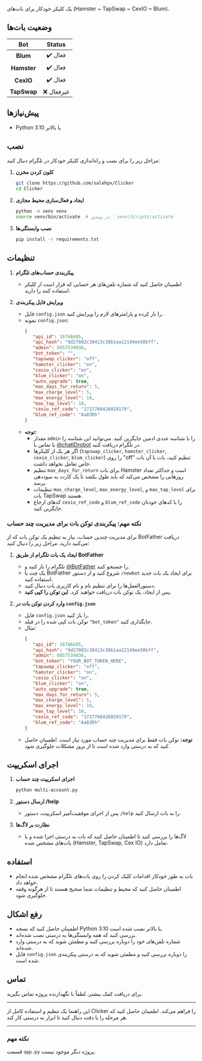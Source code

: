 

یک کلیکر خودکار برای بات‌های (Hamster ~ TapSwap ~ CexIO ~ Blum).

## وضعیت بات‌ها

<div align="center">

| **Bot**  | **Status**  |
|:--------:|:-----------:|
| **Blum** | ✔️ فعال      |
| **Hamster** | ✔️ فعال   |
| **CexIO** | ✔️ فعال     |
| **TapSwap** | ❌ غیرفعال |

</div>

## پیش‌نیازها

- Python 3.10 یا بالاتر

## نصب

مراحل زیر را برای نصب و راه‌اندازی کلیکر خودکار در تلگرام دنبال کنید:

1. **کلون کردن مخزن**
   ```sh
   git clone https://github.com/salehpx/Clicker
   cd Clicker
   ```

2. **ایجاد و فعال‌سازی محیط مجازی**
   ```sh
   python -m venv venv
   source venv/bin/activate  # در ویندوز: `venv\Scripts\activate`
   ```

3. **نصب وابستگی‌ها**
   ```sh
   pip install -r requirements.txt
   ```

## تنظیمات

1. **پیکربندی حساب‌های تلگرام**
   - اطمینان حاصل کنید که شماره تلفن‌های هر حسابی که قرار است از کلیکر استفاده کنند را دارید.

2. **ویرایش فایل پیکربندی**
   - فایل `config.json` را باز کرده و پارامترهای لازم را ویرایش کنید.
   - نمونه `config.json`:
     ```json
     {
        "api_id": 26766605,
        "api_hash": "9d27802c38413c38b1aa12149ee50bff",
        "admin": 6057539036,
        "bot_token": "",
        "tapswap_clicker": "off",
        "hamster_clicker": "on",
        "cexio_clicker": "on",
        "blum_clicker": "on",
        "auto_upgrade": true,
        "max_days_for_return": 5,
        "max_charge_level": 5,
        "max_energy_level": 10,
        "max_tap_level": 10,
        "cexio_ref_code": "1717768426029179",
        "blum_ref_code": "Aa83Rh"
     }
     ```
   - **توجه:**
     - مقدار `admin` را با شناسه عددی ادمین جایگزین کنید. می‌توانید این شناسه را با تماس با [@chatIDrobot](https://t.me/chatIDrobot) در تلگرام دریافت کنید.
     - اگر هر یک از کلیکرها (`tapswap_clicker`, `hamster_clicker`, `cexio_clicker`, `blum_clicker`) را روی "off" تنظیم کنید، بات با آن بات خاص تعامل نخواهد داشت.
     - تنظیم `max_days_for_return` برای بات Hamster است و حداکثر تعداد روزهایی را مشخص می‌کند که باید طول بکشد تا یک کارت به سوددهی برسد.
     - تنظیمات `max_charge_level`, `max_energy_level`, و `max_tap_level` برای بات TapSwap هستند.
     - کدهای ارجاع `cexio_ref_code` و `blum_ref_code` را با کدهای خودتان جایگزین کنید.

### نکته مهم: پیکربندی توکن بات برای مدیریت چند حساب

برای مدیریت چندین حساب، نیاز به تنظیم یک توکن بات که از BotFather دریافت می‌کنید دارید. مراحل زیر را دنبال کنید:

1. **ایجاد یک بات تلگرام از طریق BotFather**
   - تلگرام را باز کنید و [@BotFather](https://t.me/BotFather) را جستجو کنید.
   - یک چت با BotFather شروع کنید و از دستور `/newbot` برای ایجاد یک بات جدید استفاده کنید.
   - دستورالعمل‌ها را برای تنظیم نام و نام کاربری بات دنبال کنید.
   - پس از ایجاد، یک توکن بات دریافت خواهید کرد. **این توکن را کپی کنید.**

2. **وارد کردن توکن بات در `config.json`**
   - فایل `config.json` را باز کنید.
   - توکن بات کپی شده را در فیلد `"bot_token"` جایگذاری کنید.
   - مثال:
     ```json
     {
        "api_id": 26766605,
        "api_hash": "9d27802c38413c38b1aa12149ee50bff",
        "admin": 6057539036,
        "bot_token": "YOUR_BOT_TOKEN_HERE",
        "tapswap_clicker": "off",
        "hamster_clicker": "on",
        "cexio_clicker": "on",
        "blum_clicker": "on",
        "auto_upgrade": true,
        "max_days_for_return": 5,
        "max_charge_level": 5,
        "max_energy_level": 10,
        "max_tap_level": 10,
        "cexio_ref_code": "1717768426029179",
        "blum_ref_code": "Aa83Rh"
     }
     ```
   - **توجه:** توکن بات فقط برای مدیریت چند حساب مورد نیاز است. اطمینان حاصل کنید که به درستی وارد شده است تا از بروز مشکلات جلوگیری شود.

## اجرای اسکریپت

1. **اجرای اسکریپت چند حساب**
   ```sh
   python multi-account.py
   ```

2. **ارسال دستور /help**
   - پس از اجرای موفقیت‌آمیز اسکریپت، دستور `/help` را به بات ارسال کنید.

3. **نظارت بر لاگ‌ها**
   - لاگ‌ها را بررسی کنید تا اطمینان حاصل کنید که بات به درستی اجرا شده و با بات‌های مشخص شده (Hamster, TapSwap, Cex IO) تعامل دارد.

## استفاده

- بات به طور خودکار اقدامات کلیک کردن را روی بات‌های تلگرام مشخص شده انجام خواهد داد.
- اطمینان حاصل کنید که محیط و تنظیمات شما صحیح هستند تا از هرگونه وقفه جلوگیری شود.

## رفع اشکال

- اطمینان حاصل کنید که نسخه Python 3.10 یا بالاتر نصب شده است.
- بررسی کنید که همه وابستگی‌ها به درستی نصب شده‌اند.
- شماره تلفن‌های خود را دوباره بررسی کنید و مطمئن شوید که به درستی وارد شده‌اند.
- فایل `config.json` را دوباره بررسی کنید و مطمئن شوید که به درستی پیکربندی شده است.

## تماس

برای دریافت کمک بیشتر، لطفاً با نگهدارنده پروژه تماس بگیرید.

---

این راهنما یک تنظیم و استفاده کامل از  Clicker را فراهم می‌کند. اطمینان حاصل کنید که هر مرحله را با دقت دنبال کنید تا ابزار به درستی کار کند.

---


### نکته مهم

قسمت `app.py` پروژه دیگر موجود نیست.
